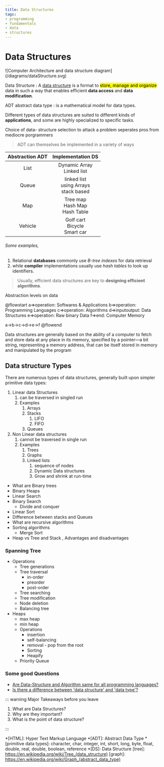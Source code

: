 ```yaml
---
title: Data Structures
tags:
- programming
- fundamentals
- data
- structures
---
```


# Data Structures

<TagLinks />

<object type="image/svg+xml" data="/diagrams/dataStructure.svg" class="logo" width="100%" height="200px">
  <!-- Fallback Image -->
   ![Computer Architecture and data structure diagram](/diagrams/dataStructure.svg)
</object>

Data Structure
: A [data structure] is a format to
<mark>store, manage and organize</mark>
data in such a way that enables
efficient **data access** and **data modification**.

ADT abstract data type
: is a mathematical model for data types.

Different types of data structures are suited to different kinds of **applications**, and some are highly specialized to specific tasks.

Choice of data- structure selection to attack a problem seperates pros from mediocre porgrammers

> ADT can themselves be implemented in a variety of ways

Abstraction ADT | Implementation DS
:--------------:|:-------------------:
List    | Dynamic Array<br> Linked list
Queue   | linked list<br> using Arrays<br> stack based
Map     | Tree map<br> Hash Map<br> Hash Table<br>
Vehicle   | Golf cart<br> Bicycle<br> Smart car

###### Some examples,

1. Relational **databases** commonly use *B-tree indexes* for data retrieval
1. while **compiler** implementations usually use *hash tables* to look up identifiers.


> Usually, efficient data structures are key to **designing efficient algorithms**.

Abstraction levels on data

@flowstart
a=>operation: Softwares & Applications
b=>operation: Programming Languages
c=>operation: Algorithms
d=>inputoutput: Data Structures
e=>operation: Raw binary Data
f=>end: Computer Memory

a->b->c->d->e->f
@flowend

Data structures are generally based on the ability of a computer to fetch and store data at any place in its memory, specified by a pointer—a bit string, representing a memory address, that can be itself stored in memory and manipulated by the program

## Data structure Types

There are numerous types of data structures, generally built upon simpler primitive data types:

1. Linear data Structures
   1. can be traversed in singled run
   2. Examples
      1. Arrays
      2. Stacks
         1. LIFO
         2. FIFO
      3. Queues
2. Non Linear data structures
   1. cannot be traversed in single run
   2. Examples
      1. Trees
      2. Graphs
      3. Linked lists
         1. sequence of nodes
         2. Dynamic Data structures
         3. Grow and shrink at run-time

* What are Binary trees
* Binary Heaps
* Linear Search
* Binary Search
  * Divide and conquer
* Linear Sort
* Difference between stacks and Queues
* What are recursive algorithms
* Sorting algorithms
  * Merge Sort
* Heap vs Tree and Stack , Advantages and disadvantages



### Spanning Tree

* Operations
  * Tree generations
  * Tree traversal
    * in-order
    * preorder
    * post-order
  * Tree searching
  * Tree modification
  * Node deletion
  * Balancing tree
* Heaps
  * max heap
  * min heap
  * Operations
    * insertion
    * self-balancing
    * removal - pop from the root
    * Sorting
    * Heapify
  * Priority Queue




### Some good Questions

* [Are Data-Structure and Algorithm same for all programming languages?](https://stackoverflow.com/questions/26181785/is-data-structure-and-algorithm-same-for-all-programming-languages)
* [Is there a difference between 'data structure' and 'data type'?](https://stackoverflow.com/questions/18940961/is-there-a-difference-between-data-structure-and-data-type/18940989)


::: warning Major Takeaways before you leave

1. What are Data Structures?
2. Why are they important?
3. What is the point of data structure?

:::


<Disqus />
<SimpleNewsletter/>


[data structure]: https://en.wikipedia.org/wiki/Data_structure
*[HTML]: Hyper Text Markup Language
*[ADT]: Abstract Data Type
*[primitive data types]: character, char, integer, int, short, long, byte, float, double, real, double, boolean, reference
*[DS]: Data Structure
[tree]: https://en.wikipedia.org/wiki/Tree_(data_structure)
[graph]: https://en.wikipedia.org/wiki/Graph_(abstract_data_type)